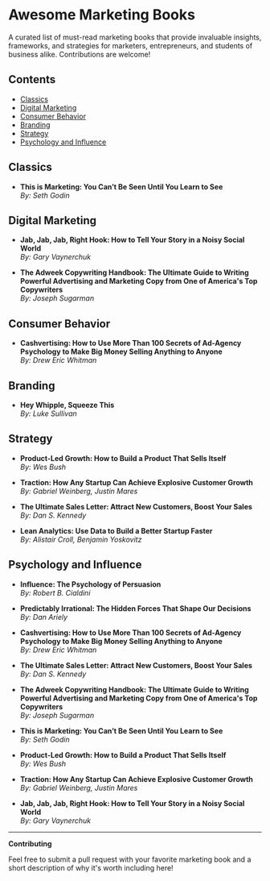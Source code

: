 # Awesome Marketing Books

A curated list of must-read marketing books that provide invaluable insights, frameworks, and strategies for marketers, entrepreneurs, and students of business alike. Contributions are welcome!

## Contents

- [Classics](#classics)
- [Digital Marketing](#digital-marketing)
- [Consumer Behavior](#consumer-behavior)
- [Branding](#branding)
- [Strategy](#strategy)
- [Psychology and Influence](#psychology-and-influence)

## Classics

- **This is Marketing: You Can’t Be Seen Until You Learn to See**  
  *By: Seth Godin*

## Digital Marketing

- **Jab, Jab, Jab, Right Hook: How to Tell Your Story in a Noisy Social World**  
  *By: Gary Vaynerchuk*

- **The Adweek Copywriting Handbook: The Ultimate Guide to Writing Powerful Advertising and Marketing Copy from One of America's Top Copywriters**  
  *By: Joseph Sugarman*

## Consumer Behavior

- **Cashvertising: How to Use More Than 100 Secrets of Ad-Agency Psychology to Make Big Money Selling Anything to Anyone**  
  *By: Drew Eric Whitman*

## Branding

- **Hey Whipple, Squeeze This**  
  *By: Luke Sullivan*

## Strategy

- **Product-Led Growth: How to Build a Product That Sells Itself**  
  *By: Wes Bush*

- **Traction: How Any Startup Can Achieve Explosive Customer Growth**  
  *By: Gabriel Weinberg, Justin Mares*

- **The Ultimate Sales Letter: Attract New Customers, Boost Your Sales**  
  *By: Dan S. Kennedy*

- **Lean Analytics: Use Data to Build a Better Startup Faster**  
  *By: Alistair Croll, Benjamin Yoskovitz*

## Psychology and Influence

- **Influence: The Psychology of Persuasion**  
  *By: Robert B. Cialdini*

- **Predictably Irrational: The Hidden Forces That Shape Our Decisions**  
  *By: Dan Ariely*

- **Cashvertising: How to Use More Than 100 Secrets of Ad-Agency Psychology to Make Big Money Selling Anything to Anyone**  
  *By: Drew Eric Whitman*

- **The Ultimate Sales Letter: Attract New Customers, Boost Your Sales**  
  *By: Dan S. Kennedy*

- **The Adweek Copywriting Handbook: The Ultimate Guide to Writing Powerful Advertising and Marketing Copy from One of America's Top Copywriters**  
  *By: Joseph Sugarman*

- **This is Marketing: You Can’t Be Seen Until You Learn to See**  
  *By: Seth Godin*

- **Product-Led Growth: How to Build a Product That Sells Itself**  
  *By: Wes Bush*

- **Traction: How Any Startup Can Achieve Explosive Customer Growth**  
  *By: Gabriel Weinberg, Justin Mares*

- **Jab, Jab, Jab, Right Hook: How to Tell Your Story in a Noisy Social World**  
  *By: Gary Vaynerchuk*

---

**Contributing**

Feel free to submit a pull request with your favorite marketing book and a short description of why it's worth including here!
